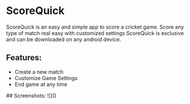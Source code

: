 # ScoreQuick
  ScoreQuick is an easy and simple app to score a cricket game. Score any type of match real easy with customized settings ScoreQuick is exclusive and can be downloaded on any android device.

## Features:
<ul>
  <li>Create a new match
  <li>Customize Game Settings
  <li>End game at any time
</ul>
## Screenshots:
![]()
